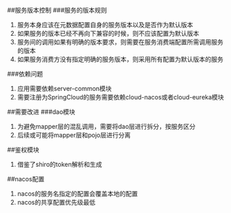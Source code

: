 ##服务版本控制
###服务的版本规则
  1. 服务本身应该在元数据配置自身的服务版本以及是否作为默认版本
  2. 如果服务的版本已经不再向下兼容的时候，则不应该配置为默认版本
  3. 服务间的调用如果有明确的版本要求，则需要在服务消费端配置所需调用服务的版本
  4. 如果服务消费方没有指定明确的服务版本，则采用所有配置为默认版本的服务

###依赖问题
  1. 应用需要依赖server-common模块
  2. 需要注册为SpringCloud的服务需要依赖cloud-nacos或者cloud-eureka模块
  
##需要改进
###dao模块
  1. 为避免mapper层的混乱调用，需要将dao层进行拆分，按服务区分
  2. 后续或可能将mapper层和pojo层进行分离

##鉴权模块
  1. 借鉴了shiro的token解析和生成

##nacos配置
  1. nacos的服务名指定的配置会覆盖本地的配置
  2. nacos的共享配置优先级最低



  
